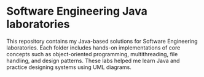 # Software Engineering Java laboratories
This repository contains my Java-based solutions for Software Engineering laboratories. Each folder includes hands-on implementations of core concepts such as object-oriented programming, multithreading, file handling, and design patterns. These labs helped me learn Java and practice designing systems using UML diagrams.
